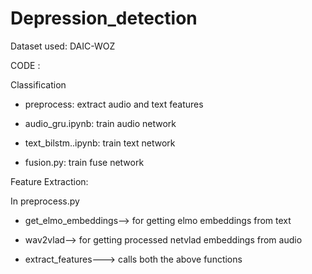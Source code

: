 # Depression_detection

Dataset used: DAIC-WOZ

CODE :

Classification

- preprocess: extract audio and text features

- audio_gru.ipynb: train audio network
  
- text_bilstm..ipynb: train text network
  
- fusion.py: train fuse network

Feature Extraction:

In preprocess.py
- get_elmo_embeddings--> for getting elmo embeddings from text
  
- wav2vlad--> for getting processed netvlad embeddings from audio
  
- extract_features---> calls both the above functions
